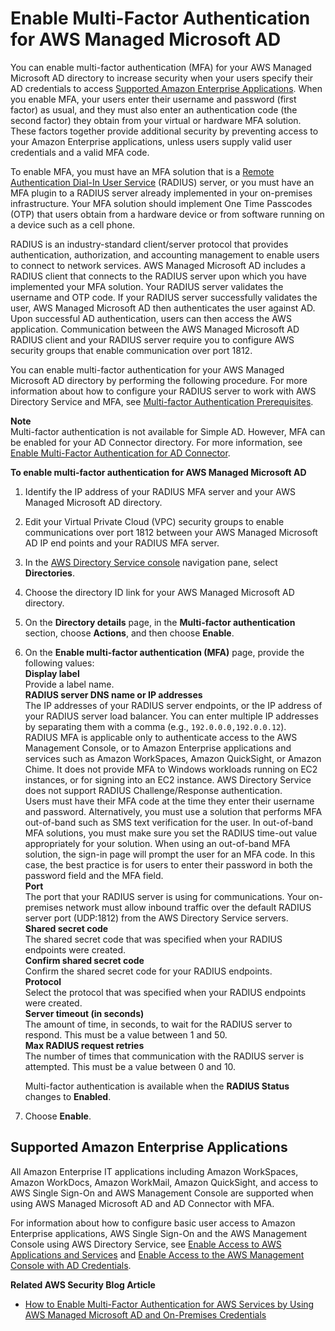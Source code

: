 # Enable Multi\-Factor Authentication for AWS Managed Microsoft AD<a name="ms_ad_mfa"></a>

You can enable multi\-factor authentication \(MFA\) for your AWS Managed Microsoft AD directory to increase security when your users specify their AD credentials to access [Supported Amazon Enterprise Applications](#supportedamazonapps)\. When you enable MFA, your users enter their username and password \(first factor\) as usual, and they must also enter an authentication code \(the second factor\) they obtain from your virtual or hardware MFA solution\. These factors together provide additional security by preventing access to your Amazon Enterprise applications, unless users supply valid user credentials and a valid MFA code\. 

To enable MFA, you must have an MFA solution that is a [Remote Authentication Dial\-In User Service](https://en.wikipedia.org/wiki/RADIUS) \(RADIUS\) server, or you must have an MFA plugin to a RADIUS server already implemented in your on\-premises infrastructure\. Your MFA solution should implement One Time Passcodes \(OTP\) that users obtain from a hardware device or from software running on a device such as a cell phone\.

RADIUS is an industry\-standard client/server protocol that provides authentication, authorization, and accounting management to enable users to connect to network services\. AWS Managed Microsoft AD includes a RADIUS client that connects to the RADIUS server upon which you have implemented your MFA solution\. Your RADIUS server validates the username and OTP code\. If your RADIUS server successfully validates the user, AWS Managed Microsoft AD then authenticates the user against AD\. Upon successful AD authentication, users can then access the AWS application\. Communication between the AWS Managed Microsoft AD RADIUS client and your RADIUS server require you to configure AWS security groups that enable communication over port 1812\.

You can enable multi\-factor authentication for your AWS Managed Microsoft AD directory by performing the following procedure\. For more information about how to configure your RADIUS server to work with AWS Directory Service and MFA, see [Multi\-factor Authentication Prerequisites](ms_ad_getting_started_prereqs.md#prereq_mfa_ad)\.

**Note**  
Multi\-factor authentication is not available for Simple AD\. However, MFA can be enabled for your AD Connector directory\. For more information, see [Enable Multi\-Factor Authentication for AD Connector](ad_connector_mfa.md)\.

**To enable multi\-factor authentication for AWS Managed Microsoft AD**

1. Identify the IP address of your RADIUS MFA server and your AWS Managed Microsoft AD directory\.

1. Edit your Virtual Private Cloud \(VPC\) security groups to enable communications over port 1812 between your AWS Managed Microsoft AD IP end points and your RADIUS MFA server\.

1. In the [AWS Directory Service console](https://console.aws.amazon.com/directoryservicev2/) navigation pane, select **Directories**\.

1. Choose the directory ID link for your AWS Managed Microsoft AD directory\.

1. On the **Directory details** page, in the **Multi\-factor authentication** section, choose **Actions**, and then choose **Enable**\.

1. On the **Enable multi\-factor authentication \(MFA\)** page, provide the following values:   
**Display label**  
Provide a label name\.  
**RADIUS server DNS name or IP addresses**  
The IP addresses of your RADIUS server endpoints, or the IP address of your RADIUS server load balancer\. You can enter multiple IP addresses by separating them with a comma \(e\.g\., `192.0.0.0,192.0.0.12`\)\.  
RADIUS MFA is applicable only to authenticate access to the AWS Management Console, or to Amazon Enterprise applications and services such as Amazon WorkSpaces, Amazon QuickSight, or Amazon Chime\. It does not provide MFA to Windows workloads running on EC2 instances, or for signing into an EC2 instance\. AWS Directory Service does not support RADIUS Challenge/Response authentication\.  
Users must have their MFA code at the time they enter their username and password\. Alternatively, you must use a solution that performs MFA out\-of\-band such as SMS text verification for the user\. In out\-of\-band MFA solutions, you must make sure you set the RADIUS time\-out value appropriately for your solution\. When using an out\-of\-band MFA solution, the sign\-in page will prompt the user for an MFA code\. In this case, the best practice is for users to enter their password in both the password field and the MFA field\.  
**Port**  
The port that your RADIUS server is using for communications\. Your on\-premises network must allow inbound traffic over the default RADIUS server port \(UDP:1812\) from the AWS Directory Service servers\.  
**Shared secret code**  
The shared secret code that was specified when your RADIUS endpoints were created\.  
**Confirm shared secret code**  
Confirm the shared secret code for your RADIUS endpoints\.  
**Protocol**  
Select the protocol that was specified when your RADIUS endpoints were created\.  
**Server timeout \(in seconds\)**  
The amount of time, in seconds, to wait for the RADIUS server to respond\. This must be a value between 1 and 50\.  
**Max RADIUS request retries**  
The number of times that communication with the RADIUS server is attempted\. This must be a value between 0 and 10\.

   Multi\-factor authentication is available when the **RADIUS Status** changes to **Enabled**\. 

1. Choose **Enable**\. 

## Supported Amazon Enterprise Applications<a name="supportedamazonapps"></a>

All Amazon Enterprise IT applications including Amazon WorkSpaces, Amazon WorkDocs, Amazon WorkMail, Amazon QuickSight, and access to AWS Single Sign\-On and AWS Management Console are supported when using AWS Managed Microsoft AD and AD Connector with MFA\. 

For information about how to configure basic user access to Amazon Enterprise applications, AWS Single Sign\-On and the AWS Management Console using AWS Directory Service, see [Enable Access to AWS Applications and Services](ms_ad_manage_apps_services.md) and [Enable Access to the AWS Management Console with AD Credentials](ms_ad_management_console_access.md)\.

**Related AWS Security Blog Article**
+ [How to Enable Multi\-Factor Authentication for AWS Services by Using AWS Managed Microsoft AD and On\-Premises Credentials](https://aws.amazon.com/blogs/security/how-to-enable-multi-factor-authentication-for-amazon-workspaces-and-amazon-quicksight-by-using-microsoft-ad-and-on-premises-credentials/)